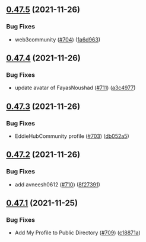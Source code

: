 ## [0.47.5](https://github.com/EddieHubCommunity/LinkFree/compare/v0.47.4...v0.47.5) (2021-11-26)


### Bug Fixes

* web3community ([#704](https://github.com/EddieHubCommunity/LinkFree/issues/704)) ([1a6d963](https://github.com/EddieHubCommunity/LinkFree/commit/1a6d9639a1f8e406e595716534145415a63c560a))



## [0.47.4](https://github.com/EddieHubCommunity/LinkFree/compare/v0.47.3...v0.47.4) (2021-11-26)


### Bug Fixes

* update avatar of FayasNoushad ([#711](https://github.com/EddieHubCommunity/LinkFree/issues/711)) ([a3c4977](https://github.com/EddieHubCommunity/LinkFree/commit/a3c4977c0ab70201b93e1eeb0faf1ea4c1d26583))



## [0.47.3](https://github.com/EddieHubCommunity/LinkFree/compare/v0.47.2...v0.47.3) (2021-11-26)


### Bug Fixes

* EddieHubCommunity profile ([#703](https://github.com/EddieHubCommunity/LinkFree/issues/703)) ([db052a5](https://github.com/EddieHubCommunity/LinkFree/commit/db052a5622a8bacc0b0cf732e86545740802d739))



## [0.47.2](https://github.com/EddieHubCommunity/LinkFree/compare/v0.47.1...v0.47.2) (2021-11-26)


### Bug Fixes

* add avneesh0612 ([#710](https://github.com/EddieHubCommunity/LinkFree/issues/710)) ([8f27391](https://github.com/EddieHubCommunity/LinkFree/commit/8f273916445ff9acf6bea682f7a2e13e26501eae))



## [0.47.1](https://github.com/EddieHubCommunity/LinkFree/compare/v0.47.0...v0.47.1) (2021-11-25)


### Bug Fixes

* Add My Profile to Public Directory ([#709](https://github.com/EddieHubCommunity/LinkFree/issues/709)) ([c18871a](https://github.com/EddieHubCommunity/LinkFree/commit/c18871a9ee5312755c38867b66175dff576e9152))



